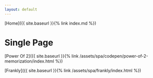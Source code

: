 ```yaml
---
layout: default
---
```

[Home]({{ site.baseurl }}{% link index.md %})

Single Page
===========

[Power Of 2]({{ site.baseurl }}{% link /assets/spa/codepen/power-of-2-memorization/index.html %})

[Frankly]({{ site.baseurl }}{% link /assets/spa/frankly/index.html %})